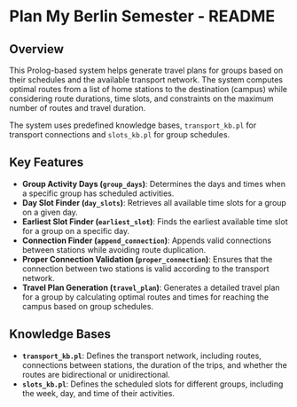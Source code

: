 
# Plan My Berlin Semester - README

## Overview

This Prolog-based system helps generate travel plans for groups based on their schedules and the available transport network. The system computes optimal routes from a list of home stations to the destination (campus) while considering route durations, time slots, and constraints on the maximum number of routes and travel duration.

The system uses predefined knowledge bases, `transport_kb.pl` for transport connections and `slots_kb.pl` for group schedules.

## Key Features

- **Group Activity Days (`group_days`)**: Determines the days and times when a specific group has scheduled activities.
- **Day Slot Finder (`day_slots`)**: Retrieves all available time slots for a group on a given day.
- **Earliest Slot Finder (`earliest_slot`)**: Finds the earliest available time slot for a group on a specific day.
- **Connection Finder (`append_connection`)**: Appends valid connections between stations while avoiding route duplication.
- **Proper Connection Validation (`proper_connection`)**: Ensures that the connection between two stations is valid according to the transport network.
- **Travel Plan Generation (`travel_plan`)**: Generates a detailed travel plan for a group by calculating optimal routes and times for reaching the campus based on group schedules.

## Knowledge Bases

- **`transport_kb.pl`**: Defines the transport network, including routes, connections between stations, the duration of the trips, and whether the routes are bidirectional or unidirectional.
- **`slots_kb.pl`**: Defines the scheduled slots for different groups, including the week, day, and time of their activities.


